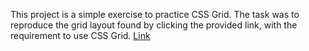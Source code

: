 This project is a simple exercise to practice CSS Grid. The task was to reproduce the grid layout found by clicking the provided link, with the requirement to use CSS Grid.
[Link](https://www.figma.com/design/YKCHtJHfeCBGto7YsxWPOE/CSS-Grid---Care-Bears?node-id=0-1&p=f&t=srB4KHceZievbsbT-0)
